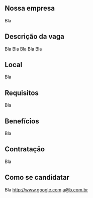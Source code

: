 ## Nossa empresa
Bla

## Descrição da vaga
Bla
Bla
Bla
Bla
Bla

## Local
Bla

## Requisitos
Bla

## Benefícios
Bla

## Contratação
Bla

## Como se candidatar
Bla http://www.google.com a@b.com.br